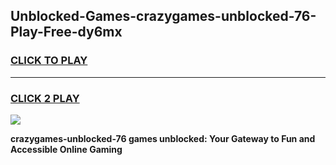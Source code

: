
## Unblocked-Games-crazygames-unblocked-76-Play-Free-dy6mx
<h3>
<a href="https://premium76.site?title=crazygames-unblocked-76&ref=18A1">CLICK TO PLAY</a></h3>
<hr>

<h3>
<a href="https://premium76.site?title=crazygames-unblocked-76&ref=18A1">CLICK 2 PLAY</a>
  
</h3>

<a href="https://premium76.site?title=crazygames-unblocked-76&ref=18A1"><img src="https://clearcache.store/games.png"></a>


**crazygames-unblocked-76 games unblocked: Your Gateway to Fun and Accessible Online Gaming**
